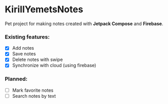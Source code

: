 # KirillYemetsNotes

Pet project for making notes created with **Jetpack Compose** and **Firebase**.

### Existing features: 
- [x] Add notes
- [x] Save notes
- [x] Delete notes with swipe
- [x] Synchronize with cloud (using firebase)

### Planned:
- [ ] Mark favorite notes
- [ ] Search notes by text
